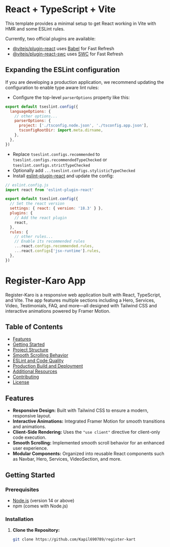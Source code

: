 # React + TypeScript + Vite

This template provides a minimal setup to get React working in Vite with HMR and some ESLint rules.

Currently, two official plugins are available:

- [@vitejs/plugin-react](https://github.com/vitejs/vite-plugin-react/blob/main/packages/plugin-react/README.md) uses [Babel](https://babeljs.io/) for Fast Refresh
- [@vitejs/plugin-react-swc](https://github.com/vitejs/vite-plugin-react-swc) uses [SWC](https://swc.rs/) for Fast Refresh

## Expanding the ESLint configuration

If you are developing a production application, we recommend updating the configuration to enable type aware lint rules:

- Configure the top-level `parserOptions` property like this:

```js
export default tseslint.config({
  languageOptions: {
    // other options...
    parserOptions: {
      project: ['./tsconfig.node.json', './tsconfig.app.json'],
      tsconfigRootDir: import.meta.dirname,
    },
  },
})
```

- Replace `tseslint.configs.recommended` to `tseslint.configs.recommendedTypeChecked` or `tseslint.configs.strictTypeChecked`
- Optionally add `...tseslint.configs.stylisticTypeChecked`
- Install [eslint-plugin-react](https://github.com/jsx-eslint/eslint-plugin-react) and update the config:

```js
// eslint.config.js
import react from 'eslint-plugin-react'

export default tseslint.config({
  // Set the react version
  settings: { react: { version: '18.3' } },
  plugins: {
    // Add the react plugin
    react,
  },
  rules: {
    // other rules...
    // Enable its recommended rules
    ...react.configs.recommended.rules,
    ...react.configs['jsx-runtime'].rules,
  },
})
```
# Register-Karo App

Register-Karo is a responsive web application built with React, TypeScript, and Vite. The app features multiple sections including a Hero, Services, Video, Testimonials, FAQ, and more—all designed with Tailwind CSS and interactive animations powered by Framer Motion.

## Table of Contents

- [Features](#features)
- [Getting Started](#getting-started)
- [Project Structure](#project-structure)
- [Smooth Scrolling Behavior](#smooth-scrolling-behavior)
- [ESLint and Code Quality](#eslint-and-code-quality)
- [Production Build and Deployment](#production-build-and-deployment)
- [Additional Resources](#additional-resources)
- [Contributing](#contributing)
- [License](#license)

## Features

- **Responsive Design:** Built with Tailwind CSS to ensure a modern, responsive layout.
- **Interactive Animations:** Integrated Framer Motion for smooth transitions and animations.
- **Client-Side Rendering:** Uses the `"use client"` directive for client-only code execution.
- **Smooth Scrolling:** Implemented smooth scroll behavior for an enhanced user experience.
- **Modular Components:** Organized into reusable React components such as Navbar, Hero, Services, VideoSection, and more.

## Getting Started

### Prerequisites

- [Node.js](https://nodejs.org/) (version 14 or above)
- npm (comes with Node.js)

### Installation

1. **Clone the Repository:**

   ```bash
   git clone https://github.com/Kapil690789/register-kart

